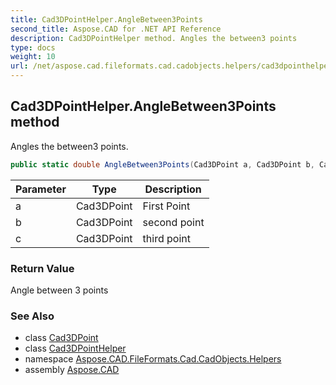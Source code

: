 ```yaml
---
title: Cad3DPointHelper.AngleBetween3Points
second_title: Aspose.CAD for .NET API Reference
description: Cad3DPointHelper method. Angles the between3 points
type: docs
weight: 10
url: /net/aspose.cad.fileformats.cad.cadobjects.helpers/cad3dpointhelper/anglebetween3points/
---
```

## Cad3DPointHelper.AngleBetween3Points method

Angles the between3 points.

```csharp
public static double AngleBetween3Points(Cad3DPoint a, Cad3DPoint b, Cad3DPoint c)
```

| Parameter | Type | Description |
| --- | --- | --- |
| a | Cad3DPoint | First Point |
| b | Cad3DPoint | second point |
| c | Cad3DPoint | third point |

### Return Value

Angle between 3 points

### See Also

* class [Cad3DPoint](../../../aspose.cad.fileformats.cad.cadobjects/cad3dpoint/)
* class [Cad3DPointHelper](../)
* namespace [Aspose.CAD.FileFormats.Cad.CadObjects.Helpers](../../../aspose.cad.fileformats.cad.cadobjects.helpers/)
* assembly [Aspose.CAD](../../../)



